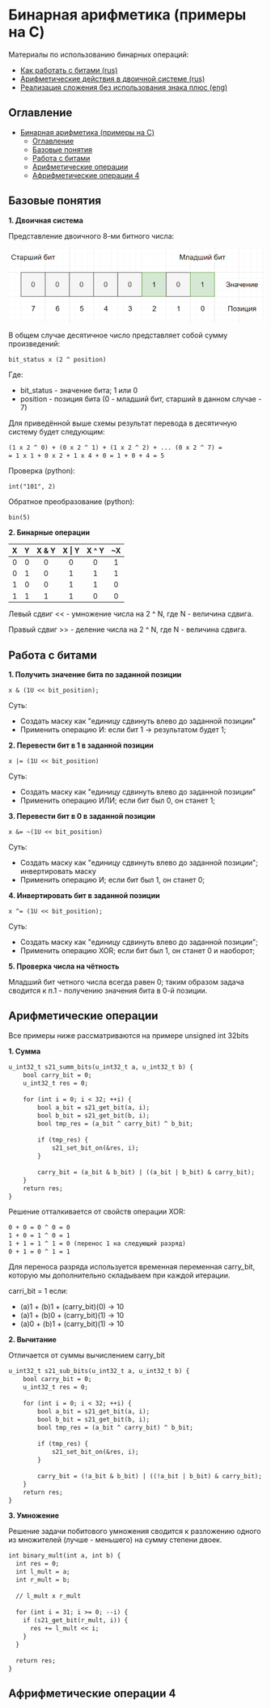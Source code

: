 # Бинарная арифметика (примеры на C)

Материалы по использованию бинарных операций:
- [Как работать с битами (rus)](https://www.youtube.com/watch?v=qewavPO6jcA) 
- [Арифметические действия в двоичной системе (rus)](https://www.youtube.com/watch?v=x92pfbuxhqY)
- [Реализация сложения без использования знака плюс (eng)](https://www.youtube.com/watch?v=qq64FrA2UXQ)

## Оглавление
- [Бинарная арифметика (примеры на C)](#бинарная-арифметика-примеры-на-c)
  - [Оглавление](#оглавление)
  - [Базовые понятия](#базовые-понятия)
  - [Работа с битами](#работа-с-битами)
  - [Арифметические операции](#арифметические-операции)
  - [Африфметические операции 4](#африфметические-операции-4)

## Базовые понятия

**1. Двоичная система**

Представление двоичного 8-ми битного числа:

![basic_binary_scheme][basic_binary_scheme]

[basic_binary_scheme]: ./img/01.01_binary_representation.PNG "basic binary scheme"

В общем случае десятичное число представляет собой сумму произведений:

```
bit_status x (2 ^ position)
```

Где:
* bit_status - значение бита; 1 или 0
* position - позиция бита (0 - младший бит, старший в данном случае - 7)

Для приведённой выше схемы результат перевода в десятичную систему будет следующим:

```
(1 x 2 ^ 0) + (0 x 2 ^ 1) + (1 x 2 ^ 2) + ... (0 x 2 ^ 7) =
= 1 x 1 + 0 x 2 + 1 x 4 + 0 = 1 + 0 + 4 = 5
```

Проверка (python):

```
int("101", 2)
```

Обратное преобразование (python):

```
bin(5)
```

**2. Бинарные операции**

X|Y|X & Y|X \| Y|X ^ Y|~X 
|:-:|:-:|:-:|:-:|:-:|:-:|
|0|0|0|0|0|1|
|0|1|0|1|1|1|
|1|0|0|1|1|0|
|1|1|1|1|0|0|

Левый сдвиг << - умножение числа на 2 ^ N, где N - величина сдвига.

Правый сдвиг >> - деление числа на 2 ^ N, где N - величина сдвига.


## Работа с битами

**1. Получить значение бита по заданной позиции**

```
x & (1U << bit_position);
```

Суть:
- Создать маску как "единицу сдвинуть влево до заданной позиции"
- Применить операцию И: если бит 1 -> результатом будет 1;

**2. Перевести бит в 1 в заданной позиции**

```
x |= (1U << bit_position)
```

Суть:
- Создать маску как "единицу сдвинуть влево до заданной позиции"
- Применить операцию ИЛИ; если бит был 0, он станет 1; 

**3. Перевести бит в 0 в заданной позиции**

```
x &= ~(1U << bit_position)
```

Суть:
- Создать маску как "единицу сдвинуть влево до заданной позиции"; инвертировать маску
- Применить операцию И; если бит был 1, он станет 0; 

**4. Инвертировать бит в заданной позиции**

```
x ^= (1U << bit_position);
```

Суть:
- Создать маску как "единицу сдвинуть влево до заданной позиции"; 
- Применить операцию XOR; если бит был 1, он станет 0 и наоборот;

**5. Проверка числа на чётность**

Младший бит четного числа всегда равен 0; таким образом задача сводится к п.1 - получению значения бита в 0-й позиции.


## Арифметические операции 

Все примеры ниже рассматриваются на примере unsigned int 32bits

**1. Сумма**

```
u_int32_t s21_summ_bits(u_int32_t a, u_int32_t b) {
    bool carry_bit = 0;
    u_int32_t res = 0;

    for (int i = 0; i < 32; ++i) {
        bool a_bit = s21_get_bit(a, i);
        bool b_bit = s21_get_bit(b, i);
        bool tmp_res = (a_bit ^ carry_bit) ^ b_bit;

        if (tmp_res) {
            s21_set_bit_on(&res, i);
        } 
        
        carry_bit = (a_bit & b_bit) | ((a_bit | b_bit) & carry_bit);
    }
    return res;
}
```

Решение отталкивается от свойств операции XOR:
```
0 + 0 = 0 ^ 0 = 0
1 + 0 = 1 ^ 0 = 1
1 + 1 = 1 ^ 1 = 0 (перенос 1 на следующий разряд)
0 + 1 = 0 ^ 1 = 1
```

Для переноса разряда используется временная переменная carry_bit, которую мы дополнительно складываем при каждой итерации.

carri_bit = 1 если:
* (a)1 + (b)1 + (carry_bit)(0) -> 10
* (a)1 + (b)0 + (carry_bit)(1) -> 10
* (a)0 + (b)1 + (carry_bit)(1) -> 10

**2. Вычитание**

Отличается от суммы вычислением carry_bit

```
u_int32_t s21_sub_bits(u_int32_t a, u_int32_t b) {
    bool carry_bit = 0;
    u_int32_t res = 0;

    for (int i = 0; i < 32; ++i) {
        bool a_bit = s21_get_bit(a, i);
        bool b_bit = s21_get_bit(b, i);
        bool tmp_res = (a_bit ^ carry_bit) ^ b_bit;

        if (tmp_res) {
            s21_set_bit_on(&res, i);
        } 
        
        carry_bit = (!a_bit & b_bit) | ((!a_bit | b_bit) & carry_bit);
    }
    return res;
}
```

**3. Умножение**

Решение задачи побитового умножения сводится к разложению одного из множителей (лучше - меньшего) на сумму степени двоек. 

```
int binary_mult(int a, int b) {
  int res = 0;
  int l_mult = a;
  int r_mult = b;

  // l_mult x r_mult

  for (int i = 31; i >= 0; --i) {
    if (s21_get_bit(r_mult, i)) {
      res += l_mult << i;
    }
  }

  return res;
}
```


## Африфметические операции 4


